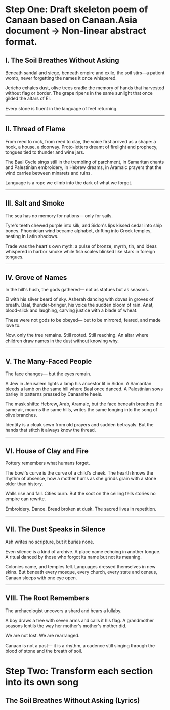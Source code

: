 # Step One: Draft skeleton poem of Canaan based on Canaan.Asia document -> Non-linear abstract format.

## **I. The Soil Breathes Without Asking**

Beneath sandal and siege,
beneath empire and exile,
the soil stirs—a patient womb,
never forgetting the names it once whispered.

Jericho exhales dust,
olive trees cradle the memory of hands
that harvested without flag or border.
The grape ripens in the same sunlight
that once gilded the altars of El.

Every stone is fluent
in the language of feet returning.

---

## **II. Thread of Flame**

From reed to rock, from reed to clay,
the voice first arrived as a shape:
a hook, a house, a doorway.
Proto-letters dreamt of firelight and prophecy,
tongues tied to thunder
and wine jars.

The Baal Cycle sings still
in the trembling of parchment,
in Samaritan chants and Palestinian embroidery,
in Hebrew dreams,
in Aramaic prayers
that the wind carries between minarets and ruins.

Language is a rope we climb
into the dark of what we forgot.

---

## **III. Salt and Smoke**

The sea has no memory for nations—
only for sails.

Tyre's teeth chewed purple into silk,
and Sidon's lips kissed cedar into ship bones.
Phoenician wind became alphabet,
drifting into Greek temples,
nesting in Latin shadows.

Trade was the heart's own myth:
a pulse of bronze, myrrh, tin,
and ideas whispered in harbor smoke
while fish scales blinked like stars
in foreign tongues.

---

## **IV. Grove of Names**

In the hill's hush,
the gods gathered—
not as statues but as seasons.

El with his silver beard of sky.
Asherah dancing with doves in groves of breath.
Baal, thunder-bringer,
his voice the sudden bloom of rain.
Anat, blood-slick and laughing,
carving justice with a blade of wheat.

These were not gods to be obeyed—
but to be mirrored, feared, and made love to.

Now, only the tree remains.
Still rooted. Still reaching.
An altar where children draw names in the dust
without knowing why.

---

## **V. The Many-Faced People**

The face changes—
but the eyes remain.

A Jew in Jerusalem lights a lamp
his ancestor lit in Sidon.
A Samaritan bleeds a lamb
on the same hill where Baal once danced.
A Palestinian sows barley
in patterns pressed by Canaanite heels.

The mask shifts: Hebrew, Arab, Aramaic,
but the face beneath breathes the same air,
mourns the same hills,
writes the same longing
into the song of olive branches.

Identity is a cloak sewn from old prayers
and sudden betrayals.
But the hands that stitch it
always know the thread.

---

## **VI. House of Clay and Fire**

Pottery remembers what humans forget.

The bowl's curve is the curve of a child's cheek.
The hearth knows the rhythm of absence,
how a mother hums as she grinds grain
with a stone older than history.

Walls rise and fall. Cities burn.
But the soot on the ceiling tells stories
no empire can rewrite.

Embroidery. Dance. Bread broken at dusk.
The sacred lives in repetition.

---

## **VII. The Dust Speaks in Silence**

Ash writes no scripture,
but it buries none.

Even silence is a kind of archive.
A place name echoing in another tongue.
A ritual danced by those
who forgot its name but not its meaning.

Colonies came, and temples fell.
Languages dressed themselves in new skins.
But beneath every mosque, every church,
every state and census,
Canaan sleeps with one eye open.

---

## **VIII. The Root Remembers**

The archaeologist uncovers a shard
and hears a lullaby.

A boy draws a tree with seven arms
and calls it his flag.
A grandmother seasons lentils
the way her mother's mother's mother did.

We are not lost.
We are rearranged.

Canaan is not a past—
it is a rhythm,
a cadence still singing
through the blood of stone
and the breath of soil.

# Step Two: Transform each section into its own song

## The Soil Breathes Without Asking (Lyrics)

